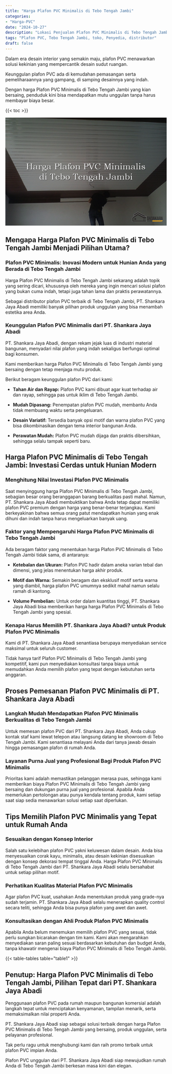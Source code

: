 ```yaml
---
title: "Harga Plafon PVC Minimalis di Tebo Tengah Jambi"
categories: 
- "Harga-PVC"
date: "2024-10-27"
description: "Lokasi Penjualan Plafon PVC Minimalis di Tebo Tengah Jambi bagi rumah, office, serta toko. Produk berkualitas, variasi motif, warna modern, dengan layanan penempatan oleh tenaga ahli profesional dan jaminan resmi!|Servis penjualan Plafon PVC Minimalis di Tebo Tengah Jambi bagi kebutuhan rumah, perkantoran, atau gerai, dengan material unggulan dan instalasi oleh tim berpengalaman serta garansi resmi.|Pilihan Plafon PVC Minimalis di Tebo Tengah Jambi yang terbukti bagi hunian, kantor, dan gerai, dengan produk unggulan dan pemasangan oleh tenaga ahli profesional serta garansi resmi.|Distribusi Plafon PVC Minimalis di Tebo Tengah Jambi bagi rumah, kantor, dan gerai, beserta produk berkualitas dan penempatan dikerjakan oleh teknisi profesional, disertai dengan garansi resmi.}"
tags: "Plafon PVC, Tebo Tengah Jambi, toko, Penyedia, distributor"
draft: false
---
```


Dalam era desain interior yang semakin maju, plafon PVC menawarkan solusi kekinian yang mempercantik desain sudut ruangan.

Keunggulan plafon PVC ada di kemudahan pemasangan serta pemeliharaannya yang gampang, di samping desainnya yang indah.

Dengan harga Plafon PVC Minimalis di Tebo Tengah Jambi yang kian bersaing, penduduk kini bisa mendapatkan mutu unggulan tanpa harus membayar biaya besar.

{{< toc >}}

![Harga Plafon PVC Minimalis di Tebo Tengah Jambi](/images/Harga-PVC/Harga-Plafon-PVC-Minimalis-di-Tebo-Tengah-Jambi.png)


## Mengapa Harga Plafon PVC Minimalis di Tebo Tengah Jambi Menjadi Pilihan Utama?

### Plafon PVC Minimalis: Inovasi Modern untuk Hunian Anda yang Berada di Tebo Tengah Jambi

Harga Plafon PVC Minimalis di Tebo Tengah Jambi sekarang adalah topik yang sering dicari, khususnya oleh mereka yang ingin mencari solusi plafon yang bukan cuma indah, tetapi juga tahan lama dan praktis perawatannya.

Sebagai distributor plafon PVC terbaik di Tebo Tengah Jambi, PT. Shankara Jaya Abadi memiliki banyak pilihan produk unggulan yang bisa menambah estetika area Anda.

### Keunggulan Plafon PVC Minimalis dari PT. Shankara Jaya Abadi

PT. Shankara Jaya Abadi, dengan rekam jejak luas di industri material bangunan, menyadari nilai plafon yang indah sekaligus berfungsi optimal bagi konsumen.

Kami memberikan harga Plafon PVC Minimalis di Tebo Tengah Jambi yang bersaing dengan tetap menjaga mutu produk.

Berikut beragam keunggulan plafon PVC dari kami:

- **Tahan Air dan Rayap:** Plafon PVC kami dibuat agar kuat terhadap air dan rayap, sehingga pas untuk iklim di Tebo Tengah Jambi.

- **Mudah Dipasang:** Penempatan plafon PVC mudah, membantu Anda tidak membuang waktu serta pengeluaran.

- **Desain Variatif:** Tersedia banyak opsi motif dan warna plafon PVC yang bisa dikombinasikan dengan tema interior bangunan Anda.

- **Perawatan Mudah:** Plafon PVC mudah dijaga dan praktis dibersihkan, sehingga selalu tampak seperti baru.

## Harga Plafon PVC Minimalis di Tebo Tengah Jambi: Investasi Cerdas untuk Hunian Modern

### Menghitung Nilai Investasi Plafon PVC Minimalis

Saat menyinggung harga Plafon PVC Minimalis di Tebo Tengah Jambi, sebagian besar orang beranggapan barang berkualitas pasti mahal. Namun, PT. Shankara Jaya Abadi membuktikan bahwa Anda tetap dapat memiliki plafon PVC premium dengan harga yang benar-benar terjangkau. Kami berkeyakinan bahwa semua orang patut mendapatkan hunian yang enak dihuni dan indah tanpa harus mengeluarkan banyak uang.

### Faktor yang Mempengaruhi Harga Plafon PVC Minimalis di Tebo Tengah Jambi

Ada beragam faktor yang menentukan harga Plafon PVC Minimalis di Tebo Tengah Jambi tidak sama, di antaranya:

- **Ketebalan dan Ukuran:** Plafon PVC hadir dalam aneka varian tebal dan dimensi, yang jelas menentukan harga akhir produk.

- **Motif dan Warna:** Semakin beragam dan eksklusif motif serta warna yang diambil, harga plafon PVC umumnya sedikit mahal namun selalu ramah di kantong.

- **Volume Pembelian:** Untuk order dalam kuantitas tinggi, PT. Shankara Jaya Abadi bisa memberikan harga harga Plafon PVC Minimalis di Tebo Tengah Jambi yang spesial.

### Kenapa Harus Memilih PT. Shankara Jaya Abadi? untuk Produk Plafon PVC Minimalis

Kami di PT. Shankara Jaya Abadi senantiasa berupaya menyediakan service maksimal untuk seluruh customer.

Tidak hanya tarif Plafon PVC Minimalis di Tebo Tengah Jambi yang kompetitif, kami pun menyediakan konsultasi tanpa biaya untuk memudahkan Anda memilih plafon yang tepat dengan kebutuhan serta anggaran.

## Proses Pemesanan Plafon PVC Minimalis di PT. Shankara Jaya Abadi

### Langkah Mudah Mendapatkan Plafon PVC Minimalis Berkualitas di Tebo Tengah Jambi

Untuk memesan plafon PVC dari PT. Shankara Jaya Abadi, Anda cukup kontak staf kami lewat telepon atau langsung datang ke showroom di Tebo Tengah Jambi. Kami senantiasa melayani Anda dari tanya jawab desain hingga pemasangan plafon di rumah Anda.

### Layanan Purna Jual yang Profesional Bagi Produk Plafon PVC Minimalis

Prioritas kami adalah memastikan pelanggan merasa puas, sehingga kami memberikan biaya Plafon PVC Minimalis di Tebo Tengah Jambi yang bersaing dan dukungan purna jual yang profesional. Apabila Anda memerlukan pertolongan atau punya kendala tentang produk, kami setiap saat siap sedia menawarkan solusi setiap saat diperlukan.

## Tips Memilih Plafon PVC Minimalis yang Tepat untuk Rumah Anda

### Sesuaikan dengan Konsep Interior

Salah satu kelebihan plafon PVC yakni keluwesan dalam desain. Anda bisa menyesuaikan corak kayu, minimalis, atau desain kekinian disesuaikan dengan konsep dekorasi tempat tinggal Anda. Harga Plafon PVC Minimalis di Tebo Tengah Jambi dari PT. Shankara Jaya Abadi selalu bersahabat untuk setiap pilihan motif.

### Perhatikan Kualitas Material Plafon PVC Minimalis

Agar plafon PVC kuat, usahakan Anda menentukan produk yang grade-nya sudah terjamin. PT. Shankara Jaya Abadi selalu menerapkan quality control secara teliti, sehingga Anda bisa punya plafon yang awet dan awet.

### Konsultasikan dengan Ahli Produk Plafon PVC Minimalis

Apabila Anda belum menemukan memilih plafon PVC yang sesuai, tidak perlu sungkan bicarakan dengan tim kami. Kami akan mengarahkan menyediakan saran paling sesuai berdasarkan kebutuhan dan budget Anda, tanpa khawatir mengenai biaya Plafon PVC Minimalis di Tebo Tengah Jambi.

{{< table-tables table="table1" >}}

## Penutup: Harga Plafon PVC Minimalis di Tebo Tengah Jambi, Pilihan Tepat dari PT. Shankara Jaya Abadi

Penggunaan plafon PVC pada rumah maupun bangunan komersial adalah langkah tepat untuk menciptakan kenyamanan, tampilan menarik, serta memaksimalkan nilai properti Anda.

PT. Shankara Jaya Abadi siap sebagai solusi terbaik dengan harga Plafon PVC Minimalis di Tebo Tengah Jambi yang bersaing, produk unggulan, serta pelayanan profesional.

Tak perlu ragu untuk menghubungi kami dan raih promo terbaik untuk plafon PVC impian Anda.

Plafon PVC unggulan dari PT. Shankara Jaya Abadi siap mewujudkan rumah Anda di Tebo Tengah Jambi berkesan masa kini dan elegan.